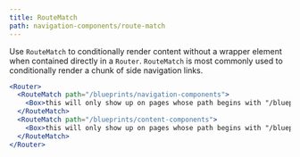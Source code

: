 ```yaml
---
title: RouteMatch
path: navigation-components/route-match
---
```


Use `RouteMatch` to conditionally render content without a wrapper
element when contained directly in a `Router`. `RouteMatch` is most commonly used to conditionally render a chunk of side navigation links.


```.jsx
<Router>
  <RouteMatch path="/blueprints/navigation-components">
    <Box>this will only show up on pages whose path begins with "/blueprints/navigation-components"</Box>
  </RouteMatch>
  <RouteMatch path="/blueprints/content-components">
    <Box>this will only show up on pages whose path begins with "/blueprints/content-components"</Box>
  </RouteMatch>
</Router>

```
